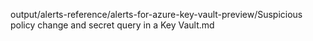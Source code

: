 output/alerts-reference/alerts-for-azure-key-vault-preview/Suspicious policy change and secret query in a Key Vault.md